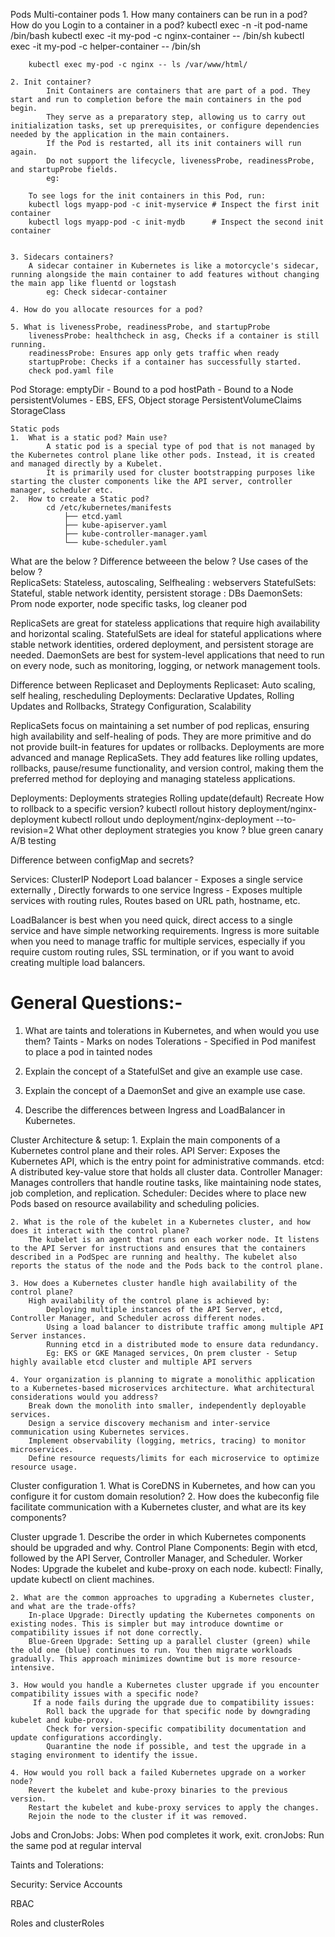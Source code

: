 Pods
    Multi-container pods
    1. How many containers can be run in a pod? How do you Login to a container in a pod?
        kubectl exec -n <ns> -it pod-name /bin/bash
        kubectl exec -it my-pod -c nginx-container -- /bin/sh
        kubectl exec -it my-pod -c helper-container -- /bin/sh


        kubectl exec my-pod -c nginx -- ls /var/www/html/
        
    2. Init container?
            Init Containers are containers that are part of a pod. They start and run to completion before the main containers in the pod begin.
            They serve as a preparatory step, allowing us to carry out initialization tasks, set up prerequisites, or configure dependencies needed by the application in the main containers.
            If the Pod is restarted, all its init containers will run again.
            Do not support the lifecycle, livenessProbe, readinessProbe, and startupProbe fields.
            eg:

        To see logs for the init containers in this Pod, run:
        kubectl logs myapp-pod -c init-myservice # Inspect the first init container
        kubectl logs myapp-pod -c init-mydb      # Inspect the second init container


    3. Sidecars containers?
        A sidecar container in Kubernetes is like a motorcycle's sidecar, running alongside the main container to add features without changing the main app like fluentd or logstash
            eg: Check sidecar-container

    4. How do you allocate resources for a pod?

    5. What is livenessProbe, readinessProbe, and startupProbe
        livenessProbe: healthcheck in asg, Checks if a container is still running.
        readinessProbe: Ensures app only gets traffic when ready
        startupProbe: Checks if a container has successfully started.
        check pod.yaml file

Pod Storage:
    emptyDir - Bound to a pod
    hostPath - Bound to a Node
    persistentVolumes - EBS, EFS, Object storage
    PersistentVolumeClaims
    StorageClass 


    Static pods 
    1.  What is a static pod? Main use?
            A static pod is a special type of pod that is not managed by the Kubernetes control plane like other pods. Instead, it is created and managed directly by a Kubelet.
            It is primarily used for cluster bootstrapping purposes like starting the cluster components like the API server, controller manager, scheduler etc.
    2.  How to create a Static pod?
            cd /etc/kubernetes/manifests
                ├── etcd.yaml
                ├── kube-apiserver.yaml
                ├── kube-controller-manager.yaml
                └── kube-scheduler.yaml

What are the below ?
Difference betweeen the below ?
Use cases of the below ?         
ReplicaSets: Stateless, autoscaling, Selfhealing : webservers
StatefulSets: Stateful, stable network identity, persistent storage : DBs
DaemonSets: Prom node exporter, node specific tasks, log cleaner pod

ReplicaSets are great for stateless applications that require high availability and horizontal scaling.
StatefulSets are ideal for stateful applications where stable network identities, ordered deployment, and persistent storage are needed.
DaemonSets are best for system-level applications that need to run on every node, such as monitoring, logging, or network management tools.



Difference between Replicaset and Deployments
    Replicaset: Auto scaling, self healing, rescheduling
    Deployments: Declarative Updates, Rolling Updates and Rollbacks, Strategy Configuration, Scalability

ReplicaSets focus on maintaining a set number of pod replicas, ensuring high availability and self-healing of pods. They are more primitive and do not provide built-in features for updates or rollbacks.
Deployments are more advanced and manage ReplicaSets. They add features like rolling updates, rollbacks, pause/resume functionality, and version control, making them the preferred method for deploying and managing stateless applications.

Deployments:
    Deployments strategies
        Rolling update(default)
        Recreate
    How to rollback to a specific version? 
        kubectl rollout history deployment/nginx-deployment
        kubectl rollout undo deployment/nginx-deployment --to-revision=2
    What other deployment strategies you know ? 
        blue green
        canary
        A/B testing

Difference between configMap and secrets?

Services:
    ClusterIP
    Nodeport
    Load balancer - Exposes a single service externally	, Directly forwards to one service
    Ingress - Exposes multiple services with routing rules, Routes based on URL path, hostname, etc.

LoadBalancer is best when you need quick, direct access to a single service and have simple networking requirements.
Ingress is more suitable when you need to manage traffic for multiple services, especially if you require custom routing rules, SSL termination, or if you want to avoid creating multiple load balancers.


General Questions:-
==================

1. What are taints and tolerations in Kubernetes, and when would you use them?
    Taints - Marks on nodes
    Tolerations - Specified in Pod manifest to place a pod in tainted nodes

2. Explain the concept of a StatefulSet and give an example use case.

3. Explain the concept of a DaemonSet and give an example use case.

4. Describe the differences between Ingress and LoadBalancer in Kubernetes.


Cluster Architecture & setup:
    1. Explain the main components of a Kubernetes control plane and their roles.
        API Server: Exposes the Kubernetes API, which is the entry point for administrative commands.
        etcd: A distributed key-value store that holds all cluster data.
        Controller Manager: Manages controllers that handle routine tasks, like maintaining node states, job completion, and replication.
        Scheduler: Decides where to place new Pods based on resource availability and scheduling policies.

    2. What is the role of the kubelet in a Kubernetes cluster, and how does it interact with the control plane?
        The kubelet is an agent that runs on each worker node. It listens to the API Server for instructions and ensures that the containers described in a PodSpec are running and healthy. The kubelet also reports the status of the node and the Pods back to the control plane.

    3. How does a Kubernetes cluster handle high availability of the control plane?
        High availability of the control plane is achieved by:
            Deploying multiple instances of the API Server, etcd, Controller Manager, and Scheduler across different nodes.
            Using a load balancer to distribute traffic among multiple API Server instances.
            Running etcd in a distributed mode to ensure data redundancy.
            Eg: EKS or GKE Managed services, On prem cluster - Setup highly available etcd cluster and multiple API servers
    
    4. Your organization is planning to migrate a monolithic application to a Kubernetes-based microservices architecture. What architectural considerations would you address?
        Break down the monolith into smaller, independently deployable services.
        Design a service discovery mechanism and inter-service communication using Kubernetes services.
        Implement observability (logging, metrics, tracing) to monitor microservices.
        Define resource requests/limits for each microservice to optimize resource usage.

        


Cluster configuration
    1. What is CoreDNS in Kubernetes, and how can you configure it for custom domain resolution?
    2. How does the kubeconfig file facilitate communication with a Kubernetes cluster, and what are its key components?

Cluster upgrade
    1. Describe the order in which Kubernetes components should be upgraded and why.
        Control Plane Components: Begin with etcd, followed by the API Server, Controller Manager, and Scheduler.
        Worker Nodes: Upgrade the kubelet and kube-proxy on each node.
        kubectl: Finally, update kubectl on client machines.

    2. What are the common approaches to upgrading a Kubernetes cluster, and what are the trade-offs?
        In-place Upgrade: Directly updating the Kubernetes components on existing nodes. This is simpler but may introduce downtime or compatibility issues if not done correctly.
        Blue-Green Upgrade: Setting up a parallel cluster (green) while the old one (blue) continues to run. You then migrate workloads gradually. This approach minimizes downtime but is more resource-intensive.

    3. How would you handle a Kubernetes cluster upgrade if you encounter compatibility issues with a specific node?
         If a node fails during the upgrade due to compatibility issues:
            Roll back the upgrade for that specific node by downgrading kubelet and kube-proxy.
            Check for version-specific compatibility documentation and update configurations accordingly.
            Quarantine the node if possible, and test the upgrade in a staging environment to identify the issue.

    4. How would you roll back a failed Kubernetes upgrade on a worker node?
        Revert the kubelet and kube-proxy binaries to the previous version.
        Restart the kubelet and kube-proxy services to apply the changes.
        Rejoin the node to the cluster if it was removed.


Jobs and CronJobs:
    Jobs: When pod completes it work, exit. 
    cronJobs: Run the same pod at regular interval


Taints and Tolerations:

Security:
Service Accounts

RBAC

Roles and clusterRoles




